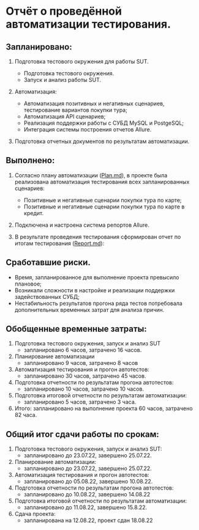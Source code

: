 # Отчёт о проведённой автоматизации тестирования.
## Запланировано:

1. Подготовка тестового окружения для работы SUT.
   * Подготовка тестового окружения.
   * Запуск и анализ работы SUT.
 
2. Автоматизация:
   
   * Автоматизация позитивных и негативных сценариев, тестирование вариантов покупки тура;
   * Автоматизация API сценариев;
   * Реализация поддержки работы с СУБД MySQL и PostgeSQL;
   * Интеграция системы построения отчетов Allure.
   
3. Подготовка отчетных документов по результатам автоматизации.
   
## Выполнено:

1. Согласно плану автоматизации ([Plan.md](https://github.com/Rasalam/Diploma/blob/515b3607ad7ff19f0ae9a5e09ecfd237f1102f25/documents/Plan.md)), в проекте была реализована автоматизация тестирования всех запланированных сценариев:
   * Позитивные и негативные сценарии покупки тура по карте;
   * Позитивные и негативные сценарии покупки тура по карте в кредит.
   
2. Подключена и настроена система репортов Allure.
   
3. В результате проведения тестирования сформирован отчет по итогам тестирования ([Report.md](https://github.com/Rasalam/Diploma/blob/515b3607ad7ff19f0ae9a5e09ecfd237f1102f25/documents/Report.md)):

   
## Сработавшие риски.
* Время, запланированное для выполнение проекта превысило плановое;
* Возникали сложности в настройке и реализации поддержки задействованных СУБД;
* Нестабильность результатов прогона ряда тестов потребовала дополнительных временных затрат для анализа причин.      

## Обобщенные временные затраты:

1. Подготовка тестового окружения, запуск и анализ SUT
   - запланировано 6 часов, затрачено 16 часов.
2. Планирование автоматизации
   - запланировано 9 часов, затрачено 8 часов
3. Автоматизация тестирования и прогон автотестов:
   - запланировано 30 часов, затрачено 45 часов.
4. Подготовка отчетности по результатам прогона автотестов:
   - запланировано 10 часов, затрачено 10 часов.
5. Подготовка итоговой отчетности по результатам автоматизации:
   - запланировано 5 часов, затрачено 3 часа.
6. Итого: запланировано на выполнение проекта 60 часов, затрачено 82 часа. 

## Общий итог сдачи работы по срокам:

1. Подготовка тестового окружения, запуск и анализ SUT:
   - запланировано до 23.07.22, завершено 25.07.22. 
2. Планирование автоматизации:
   - запланировано до 23.07.22, завершено 25.07.22. 
3. Автоматизация тестирования и прогон автотестов:
   - запланировано до 05.08.22, завершено 10.08.22.
4. Подготовка отчетности по результатам прогона автотестов:
   - запланировано до 10.08.22, завершено 14.08.22
5. Подготовка итоговой отчетности по результатам автоматизации:
   - запланировано до 11.08.22, завершено 15.8.22.
6. Сдача проекта:
   - запланирована на 12.08.22, проект сдан 18.08.22 
